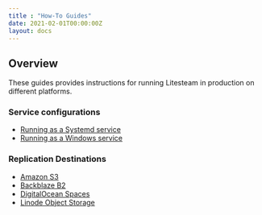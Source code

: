 ```yaml
---
title : "How-To Guides"
date: 2021-02-01T00:00:00Z
layout: docs
---
```


## Overview

These guides provides instructions for running Litesteam in production on
different platforms.

### Service configurations

- [Running as a Systemd service](/guides/systemd)
- [Running as a Windows service](/guides/windows)


### Replication Destinations

- [Amazon S3](/guides/s3)
- [Backblaze B2](/guides/backblaze)
- [DigitalOcean Spaces](/guides/digitalocean)
- [Linode Object Storage](/guides/linode)


